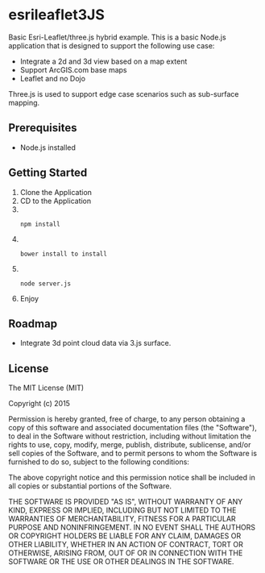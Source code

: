 # esrileaflet3JS

Basic Esri-Leaflet/three.js hybrid example.  This is a basic Node.js application that is designed to support the following use case:

* Integrate a 2d and 3d view based on a map extent
* Support ArcGIS.com base maps
* Leaflet and no Dojo

Three.js is used to support edge case scenarios such as sub-surface mapping.

## Prerequisites

* Node.js installed

## Getting Started

1.  Clone the Application
2.  CD to the Application
3.  <br><pre><code>npm install</code></pre>
4.  <br><pre><code>bower install to install</code></pre>
5.  <br><pre><code>node server.js</code></pre>
6.  Enjoy

## Roadmap

* Integrate 3d point cloud data via 3.js surface.


## License

The MIT License (MIT)

Copyright (c) 2015

Permission is hereby granted, free of charge, to any person obtaining a copy
of this software and associated documentation files (the "Software"), to deal
in the Software without restriction, including without limitation the rights
to use, copy, modify, merge, publish, distribute, sublicense, and/or sell
copies of the Software, and to permit persons to whom the Software is
furnished to do so, subject to the following conditions:

The above copyright notice and this permission notice shall be included in all
copies or substantial portions of the Software.

THE SOFTWARE IS PROVIDED "AS IS", WITHOUT WARRANTY OF ANY KIND, EXPRESS OR
IMPLIED, INCLUDING BUT NOT LIMITED TO THE WARRANTIES OF MERCHANTABILITY,
FITNESS FOR A PARTICULAR PURPOSE AND NONINFRINGEMENT. IN NO EVENT SHALL THE
AUTHORS OR COPYRIGHT HOLDERS BE LIABLE FOR ANY CLAIM, DAMAGES OR OTHER
LIABILITY, WHETHER IN AN ACTION OF CONTRACT, TORT OR OTHERWISE, ARISING FROM,
OUT OF OR IN CONNECTION WITH THE SOFTWARE OR THE USE OR OTHER DEALINGS IN THE
SOFTWARE.
